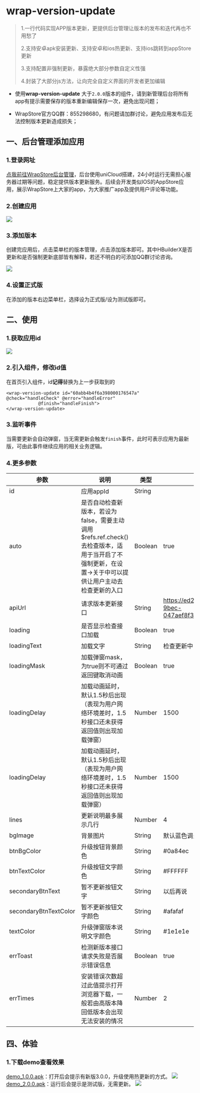 # wrap-version-update

> 1.一行代码实现APP版本更新，更提供后台管理让版本的发布和迭代再也不用愁了
>
> 2.支持安卓apk安装更新、支持安卓和ios热更新、支持ios跳转到appStore更新
>
> 3.支持配置非强制更新，暴露绝大部分参数自定义性强
>
> 4.封装了大部分js方法，让向完全自定义界面的开发者更加编辑

- 使用**wrap-version-update** 大于`2.0.0`版本的组件，请到新管理后台将所有app有提示需要保存的版本重新编辑保存一次，避免出现问题；

- WrapStore官方QQ群：855298680，有问题请加群讨论，避免应用发布后无法控制版本更新造成损失；


## 一、后台管理添加应用

### 1.登录网址

[点我前往WrapStore后台管理](https://apps.seepine.com/)，后台使用uniCloud搭建，24小时运行无需担心服务器过期等问题，稳定提供版本更新服务。后续会开发类似IOS的AppStore应用，展示WrapStore上大家的app，为大家推广app及提供用户评论等功能。

### 2.创建应用

![](https://s2.loli.net/2021/12/26/IxRw4yi5rf8pAuc.png)

### 3.添加版本

创建完应用后，点击菜单栏的版本管理，点击添加版本即可。其中HBuilderX是否更新和是否强制更新底部皆有解释，若还不明白的可添加QQ群讨论咨询。

![](https://s2.loli.net/2021/12/26/NF716rPxvIhLZKD.png)

### 4.设置正式版

在添加的版本右边菜单栏，选择设为正式版/设为测试版即可。

## 二、使用

### 1.获取应用id

![](https://s2.loli.net/2021/12/26/OyGh7wiAfHWERTv.png)

### 2.引入组件，修改id值

在首页引入组件，id**记得**替换为上一步获取到的

```
<wrap-version-update id="60abb4b4f6a398000176547a" @check="handleCheck" @error="handleError"
			@finish="handleFinish">
</wrap-version-update>
```

### 3.监听事件

当需要更新会自动弹窗，当无需更新会触发`finish`事件，此时可表示应用为最新版，可由此事件继续应用的相关业务逻辑。

### 4.更多参数



| 参数         | 说明                                                         | 类型    | 默认                                                         |
| ------------ | ------------------------------------------------------------ | ------- | ------------------------------------------------------------ |
| id           | 应用appId                                                    | String  |                                                              |
| auto | 是否自动检查新版本，若设为false，需要主动调用$refs.ref.check()去检查版本，适用于当开启了不强制更新，在设置->关于中可以提供让用户主动去检查更新的入口 | Boolean | true |
| apiUrl       | 请求版本更新接口                                             | String  | https://ed2bb32b-5553-4785-9bec-047aef8f37f3.bspapp.com/check |
| loading      | 是否显示检查接口加载                                         | Boolean | true                                                         |
| loadingText  | 加载文字                                                     | String  | 检查更新中                                                   |
| loadingMask  | 加载弹窗mask，为true则不可通过返回键取消动画                 | Boolean | true                                                         |
| loadingDelay | 加载动画延时，默认1.5秒后出现（表现为用户网络环境差时，1.5秒接口还未获得返回值则出现加载弹窗） | Number  | 1500        |
| loadingDelay | 加载动画延时，默认1.5秒后出现（表现为用户网络环境差时，1.5秒接口还未获得返回值则出现加载弹窗） | Number  | 1500    |
| lines      | 更新说明最多展示几行 | Number  | 4 |
| bgImage | 背景图片 | String | 默认蓝色调火箭背景图 |
| btnBgColor        | 升级按钮背景颜色                                                 | String  | #0a84ec      |
| btnTextColor | 升级按钮文字颜色                                             | String  | #FFFFFF                                                      |
| secondaryBtnText | 暂不更新按钮文字 | String | 以后再说 |
| secondaryBtnTextColor | 暂不更新按钮文字颜色 | String | #afafaf |
| textColor    | 升级弹窗版本说明文字颜色                                     | String  | #1e1e1e                                                      |
| errToast     | 检测新版本接口请求失败是否展示错误信息                       | Boolean | true                                                         |
| errTimes | 安装错误次数超过此值提示打开浏览器下载，一般若由高版本降回低版本会出现无法安装的情况 | Number | 2 |



## 四、体验

### 1.下载demo查看效果

[demo_1.0.0.apk](https://vkceyugu.cdn.bspapp.com/VKCEYUGU-ed2bb32b-5553-4785-9bec-047aef8f37f3/45341503-44e9-4a4f-859d-415ea160c727.apk)：打开后会提示有新版3.0.0，升级使用热更新的方式。
![](https://s2.loli.net/2021/12/26/vSQtazIDFAGYB5n.png)
[demo_2.0.0.apk](https://vkceyugu.cdn.bspapp.com/VKCEYUGU-ed2bb32b-5553-4785-9bec-047aef8f37f3/f4325c07-6b30-4b60-b6f5-9fa8dbc7b1c7.apk)：运行后会提示是测试版，无需更新。
![](https://s2.loli.net/2021/12/26/iE4rbWxBl8C3cHS.png)
